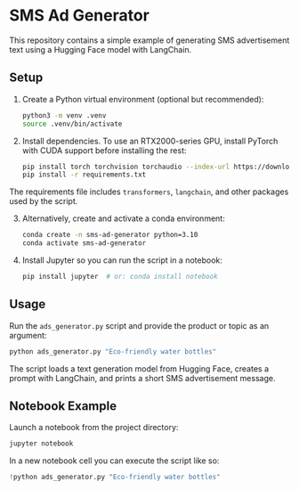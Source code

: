 # SMS Ad Generator

This repository contains a simple example of generating SMS advertisement text using a Hugging Face model with LangChain.

## Setup

1. Create a Python virtual environment (optional but recommended):
   ```bash
   python3 -m venv .venv
   source .venv/bin/activate
   ```
2. Install dependencies. To use an RTX2000-series GPU, install PyTorch with CUDA support before installing the rest:
   ```bash
   pip install torch torchvision torchaudio --index-url https://download.pytorch.org/whl/cu117
   pip install -r requirements.txt
   ```
The requirements file includes `transformers`, `langchain`, and other packages used by the script.

3. Alternatively, create and activate a conda environment:
   ```bash
   conda create -n sms-ad-generator python=3.10
   conda activate sms-ad-generator
   ```
4. Install Jupyter so you can run the script in a notebook:
   ```bash
   pip install jupyter  # or: conda install notebook
   ```

## Usage

Run the `ads_generator.py` script and provide the product or topic as an argument:

```bash
python ads_generator.py "Eco-friendly water bottles"
```

The script loads a text generation model from Hugging Face, creates a prompt with LangChain, and prints a short SMS advertisement message.

## Notebook Example

Launch a notebook from the project directory:

```bash
jupyter notebook
```

In a new notebook cell you can execute the script like so:

```python
!python ads_generator.py "Eco-friendly water bottles"
```
